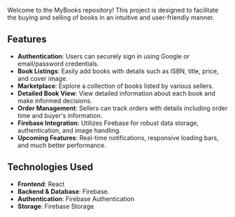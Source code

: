 Welcome to the MyBooks repository! This project is designed to facilitate the buying and selling of books in an intuitive and user-friendly manner.

## Features

- **Authentication**: Users can securely sign in using Google or email/password credentials.
- **Book Listings**: Easily add books with details such as ISBN, title, price, and cover image.
- **Marketplace**: Explore a collection of books listed by various sellers.
- **Detailed Book View**: View detailed information about each book and make informed decisions.
- **Order Management**: Sellers can track orders with details including order time and buyer's information.
- **Firebase Integration**: Utilizes Firebase for robust data storage, authentication, and image handling.
- **Upcoming Features**: Real-time notifications, responsive loading bars, and much better performance.

## Technologies Used

- **Frontend**: React
- **Backend & Database**: Firebase.
- **Authentication**: Firebase Authentication
- **Storage**: Firebase Storage

